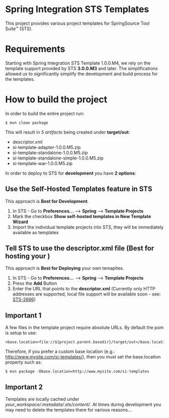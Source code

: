 Spring Integration STS Templates
================================

This project provides various project templates for SpringSource Tool Suite™ (STS).

# Requirements

Starting with Spring Integration STS Template 1.0.0.M4, we rely on the template support provided by STS **3.0.0.M3** and later. The simplifications allowed us to significantly simplify the development and build process for the templates.

# How to build the project

In order to build the entire project run:

    $ mvn clean package

This will result in *5 artifacts* being created under **target/out**:

* descriptor.xml
* si-template-adapter-1.0.0.M5.zip
* si-template-standalone-1.0.0.M5.zip
* si-template-standalone-simple-1.0.0.M5.zip
* si-template-war-1.0.0.M5.zip

In order to deploy to STS for **development** you have **2 options**:

## Use the Self-Hosted Templates feature in STS

This approach is  **Best for Development**.

1. In STS - Go to **Preferences...** --> **Spring** --> **Template Projects**
2. Mark the checkbox **Show self-hosted templates in New Template Wizard**
3. Import the individual template projects into STS, they will be immediately available as templates

## Tell STS to use the descriptor.xml file (Best for hosting your )

This approach is **Best for Deploying** your own temapltes.

1. In STS - Go to **Preferences...** --> **Spring** --> **Template Projects**
2. Press the **Add** Button
3. Enter the URL that points to the **descriptor.xml** (Currently only HTTP addresses are supported, local file support will be available soon - see: [STS-2666](https://issuetracker.springsource.com/browse/STS-2666))

## Important 1

A few files in the template project require absolute URLs. By default the pom is setup to use:

    <base.location>file://${project.parent.basedir}/target/out</base.location>

Therefore, if you prefer a custom base location (e.g.: http://www.mysite.com/si-templates/), then you must set the
base.location property such as:

    $ mvn package -Dbase.location=http://www.mysite.com/si-templates

## Important 2

Templates are locally cached under *your_workspace/.metadata/.sts/content/*. At times during development you may need to delete the templates there for various reasons... 


